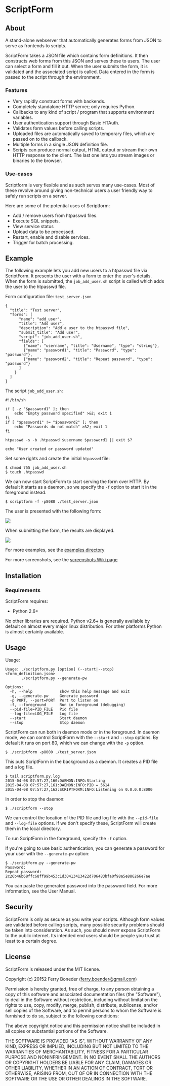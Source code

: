 # ScriptForm


## About

A stand-alone webserver that automatically generates forms from JSON to serve
as frontends to scripts.

ScriptForm takes a JSON file which contains form definitions. It then
constructs web forms from this JSON and serves these to users. The user can
select a form and fill it out. When the user submits the form, it is validated
and the associated script is called. Data entered in the form is passed to the
script through the environment.

### Features

- Very rapidly construct forms with backends.
- Completely standalone HTTP server; only requires Python.
- Callbacks to any kind of script / program that supports environment
  variables.
- User authentication support through Basic HTAuth.
- Validates form values before calling scripts.
- Uploaded files are automatically saved to temporary files, which are passed
  on to the callback.
- Multiple forms in a single JSON definition file.
- Scripts can produce normal output, HTML output or stream their own HTTP
  response to the client. The last one lets you stream images or binaries to
  the browser.

### Use-cases

Scriptform is very flexible and as such serves many use-cases. Most of these
revolve around giving non-technical users a user friendly way to safely run
scripts on a server.

Here are some of the potential uses of Scriptform:

- Add / remove users from htpasswd files.
- Execute SQL snippets.
- View service status
- Upload data to be processed.
- Restart, enable and disable services.
- Trigger for batch processing.

## Example

The following example lets you add new users to a htpasswd file via ScriptForm.
It presents the user with a form to enter the user's details. When the form is
submitted, the `job_add_user.sh` script is called which adds the user to the
htpasswd file.


Form configuration file: `test_server.json`

    {
      "title": "Test server",
      "forms": [
          "name": "add_user",
          "title": "Add user",
          "description": "Add a user to the htpasswd file",
          "submit_title": "Add user",
          "script": "job_add_user.sh",
          "fields": [
            {"name": "username", "title": "Username", "type": "string"},
            {"name": "password1", "title": "Password", "type": "password"},
            {"name": "password2", "title": "Repeat password", "type": "password"}
          ]
        }
      ]
    }

The script `job_add_user.sh`:

    #!/bin/sh

    if [ -z "$password1" ]; then
        echo "Empty password specified" >&2; exit 1
    fi
    if [ "$password1" != "$password2" ]; then
        echo "Passwords do not match" >&2; exit 1
    fi

    htpasswd -s -b .htpasswd $username $password1 || exit $?

    echo "User created or password updated"

Set some rights and create the initial `htpasswd` file:

    $ chmod 755 job_add_user.sh
    $ touch .htpasswd

We can now start ScriptForm to start serving the form over HTTP. By default it
starts as a daemon, so we specify the `-f` option to start it in the foreground
instead.

    $ scriptform -f -p8080 ./test_server.json

The user is presented with the following form:

![](https://raw.githubusercontent.com/fboender/scriptform/master/doc/screenshots/form.png)

When submitting the form, the results are displayed.

![](https://raw.githubusercontent.com/fboender/scriptform/master/doc/screenshots/result.png)

For more examples, see the [examples directory](https://github.com/fboender/scriptform/tree/master/examples)

For more screenshots, see the [screenshots Wiki page](https://github.com/fboender/scriptform/wiki/Screenshots)

## Installation

### Requirements

ScriptForm requires:

* Python 2.6+

No other libraries are required. Python v2.6+ is generally available by default
on almost every major linux distribution. For other platforms Python is almost
certainly available.

## Usage

Usage:

    Usage: ./scriptform.py [option] (--start|--stop) <form_definition.json>
           ./scriptform.py --generate-pw

    Options:
      -h, --help            show this help message and exit
      -g, --generate-pw     Generate password
      -p PORT, --port=PORT  Port to listen on
      -f, --foreground      Run in foreground (debugging)
      --pid-file=PID_FILE   Pid file
      --log-file=LOG_FILE   Log file
      --start               Start daemon
      --stop                Stop daemon


ScriptForm can run both in daemon mode or in the foreground. In daemon mode, we
can control ScriptForm with the `--start` and `--stop` options. By default it
runs on port 80, which we can change with the `-p` option.

    $ ./scriptform -p8000 ./test_server.json

This puts ScriptForm in the background as a daemon. It creates a PID file and a
log file.

    $ tail scriptform.py.log
    2015-04-08 07:57:27,160:DAEMON:INFO:Starting
    2015-04-08 07:57:27,161:DAEMON:INFO:PID = 5614
    2015-04-08 07:57:27,162:SCRIPTFORM:INFO:Listening on 0.0.0.0:8000

In order to stop the daemon:

    $ ./scriptform --stop

We can control the location of the PID file and log file with the `--pid-file`
and `--log-file` options. If we don't specify these, ScriptForm will create
them in the local directory.

To run ScriptForm in the foreground, specify the `-f` option. 

If you're going to use basic authentication, you can generate a password for
your user with the `--generate-pw` option:

    $ ./scriptform.py --generate-pw
    Password: 
    Repeat password: 
    2c26b46b68ffc68ff99b453c1d30413413422d706483bfa0f98a5e886266e7ae

You can paste the generated password into the password field. For more
information, see the User Manual.

## Security

ScriptForm is only as secure as you write your scripts. Although form values
are validated before calling scripts, many possible security problems should be
taken into consideration. As such, you should *never* expose ScriptForm to the
public internet. Its intended end users should be people you trust at least to
a certain degree.

## License

ScriptForm is released under the MIT license.

Copyright (c) 20152 Ferry Boneder (ferry.boender@gmail.com)

Permission is hereby granted, free of charge, to any person obtaining a copy of
this software and associated documentation files (the "Software"), to deal in
the Software without restriction, including without limitation the rights to
use, copy, modify, merge, publish, distribute, sublicense, and/or sell copies
of the Software, and to permit persons to whom the Software is furnished to do
so, subject to the following conditions:

The above copyright notice and this permission notice shall be included in all
copies or substantial portions of the Software.

THE SOFTWARE IS PROVIDED "AS IS", WITHOUT WARRANTY OF ANY KIND, EXPRESS OR
IMPLIED, INCLUDING BUT NOT LIMITED TO THE WARRANTIES OF MERCHANTABILITY,
FITNESS FOR A PARTICULAR PURPOSE AND NONINFRINGEMENT. IN NO EVENT SHALL THE
AUTHORS OR COPYRIGHT HOLDERS BE LIABLE FOR ANY CLAIM, DAMAGES OR OTHER
LIABILITY, WHETHER IN AN ACTION OF CONTRACT, TORT OR OTHERWISE, ARISING FROM,
OUT OF OR IN CONNECTION WITH THE SOFTWARE OR THE USE OR OTHER DEALINGS IN THE
SOFTWARE.

